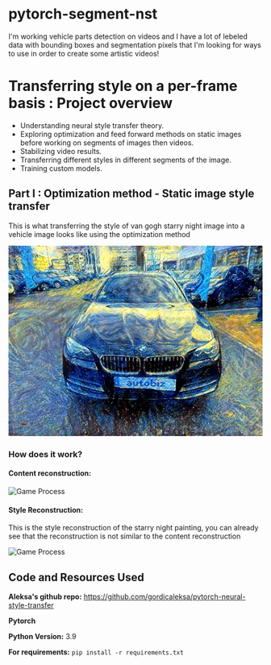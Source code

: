 # pytorch-segment-nst
I'm working vehicle parts detection on videos and I have a lot of lebeled data with bounding boxes and segmentation pixels that I'm looking for ways to use in order to create some artistic videos!
# Transferring style on a per-frame basis : Project overview
* Understanding neural style transfer theory.
* Exploring optimization and feed forward methods on static images before working on segments of images then videos.
* Stabilizing video results. 
* Transferring different styles in different segments of the image.
* Training custom models.


## Part I : Optimization method - Static image style transfer
This is what transferring the style of van gogh starry night image into a vehicle image looks like using the optimization method

![Game Process](https://github.com/aymanemoataz/pytorch-segment-nst/blob/main/results/bmw_starry.jpg)

### How does it work?

#### Content reconstruction:

![Game Process](https://github.com/aymanemoataz/pytorch-segment-nst/blob/main/results/noisefiat.gif)


#### Style Reconstruction:

This is the style reconstruction of the starry night painting, you can already see that the reconstruction is not similar to the content reconstruction

![Game Process](https://github.com/aymanemoataz/pytorch-segment-nst/blob/main/results/style_reconstruction.gif)






## Code and Resources Used 

**Aleksa's github repo:** https://github.com/gordicaleksa/pytorch-neural-style-transfer

**Pytorch**

**Python Version:** 3.9 

**For requirements:**  ```pip install -r requirements.txt```   

